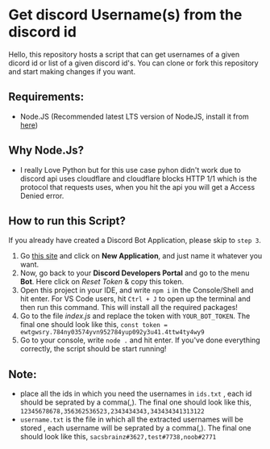 # Get discord Username(s) from the discord id

Hello, this repository hosts a script that can get usernames of a given dicord id or list of a given discord id's. You can clone or fork this repository and start making changes if you want.

## Requirements:
* Node.JS (Recommended latest LTS version of NodeJS, install it from [here](https://nodejs.org/en/))

## Why Node.Js?
* I really Love Python but for this use case pyhon didn't work due to discord api uses cloudflare and cloudflare blocks HTTP 1/1 which is the protocol that requests uses, when you hit the api you will get a Access Denied error.

## How to run this Script?
If you already have created a Discord Bot Application, please skip to `step 3`.
1. Go [this site](https://discord.com/developers/applications) and click on **New Application**, and just name it whatever you want.
2. Now, go back to your **Discord Developers Portal** and go to the menu **Bot**. Here click on *Reset Token* & copy this token.
3. Open this project in your IDE, and write `npm i` in the Console/Shell and hit enter. For VS Code users, hit `Ctrl + J` to open up the terminal and then run this command. This will install all the required packages!
4. Go to the file *index.js* and replace the token with `YOUR_BOT_TOKEN`. The final one should look like this,
`const token = ewtgwsry.784ny03574yvn952784yup092y3u41.4ttw4ty4wy9`
5. Go to your console, write `node .` and hit enter. If you've done everything correctly, the script should be start running!

## Note:
* place all the ids in which you need the usernames in `ids.txt` , each id should be seprated by a comma(,). The final one should look like this,
`12345678678,356362536523,2343434343,343434341313122`
* `username.txt` is the file in which all the extracted usernames will be stored , each username will be seprated by a comma(,). The final one should look like this,
`sacsbrainz#3627,test#7738,noob#2771`
